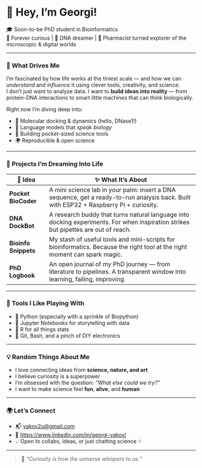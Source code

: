 # 👋 Hey, I’m Georgi!

🎓 Soon-to-be PhD student in Bioinformatics  
🧠 Forever curious | 🧬 DNA dreamer | 🧪 Pharmacist turned explorer of the microscopic & digital worlds  

---

### 🌟 What Drives Me
I’m fascinated by how life works at the tiniest scale — and how we can *understand* and *influence* it using clever tools, creativity, and science.  
I don’t just want to analyze data. I want to **build ideas into reality** — from protein-DNA interactions to smart little machines that can think biologically.

Right now I’m diving deep into:
- 🧬 Molecular docking & dynamics (hello, DNase1!)
- 🤖 Language models that *speak biology*
- 🎒 Building pocket-sized science tools
- 🌍 Reproducible & open science

---

### 🔬 Projects I’m Dreaming Into Life

| 🌱 Idea | ✨ What It’s About |
|--------|-------------------|
| **Pocket BioCoder** | A mini science lab in your palm: insert a DNA sequence, get a ready-to-run analysis back. Built with ESP32 + Raspberry Pi + curiosity. |
| **DNA DockBot** | A research buddy that turns natural language into docking experiments. For when inspiration strikes but pipettes are out of reach. |
| **Bioinfo Snippets** | My stash of useful tools and mini-scripts for bioinformatics. Because the right tool at the right moment can spark magic. |
| **PhD Logbook** | An open journal of my PhD journey — from literature to pipelines. A transparent window into learning, failing, improving. |

---

### 🧠 Tools I Like Playing With
- 🐍 Python (especially with a sprinkle of Biopython)
- 🧪 Jupyter Notebooks for storytelling with data
- 🌿 R for all things stats
- 🧰 Git, Bash, and a pinch of DIY electronics

---

### 💡 Random Things About Me
- I love connecting ideas from **science, nature, and art**
- I believe curiosity is a superpower
- I’m obsessed with the question: *“What else could we try?”*
- I want to make science feel **fun**, **alive**, and **human**

---

### 🌍 Let’s Connect
- 📬 vakov2u@gmail.com
- 🔗 https://www.linkedin.com/in/georgi-vakov/
- 💡 Open to collabs, ideas, or just chatting science ✨

---

> 🧬 *“Curiosity is how the universe whispers to us.”*

